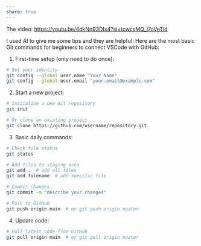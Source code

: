 ```yaml
---
share: true
---
```

The video:
https://youtu.be/4dkNn93DIx4?si=tcwcsMQ_l7oVeTld

I used AI to give me some tips and they are helpful:
Here are the most basic Git commands for beginners to connect VSCode with GitHub:

1. First-time setup (only need to do once):
```bash
# Set your identity
git config --global user.name "Your Name"
git config --global user.email "your.email@example.com"
```

2. Start a new project:
```bash
# Initialize a new Git repository
git init

# Or clone an existing project
git clone https://github.com/username/repository.git
```

3. Basic daily commands:
```bash
# Check file status
git status

# Add files to staging area
git add .  # add all files
git add filename  # add specific file

# Commit changes
git commit -m "describe your changes"

# Push to GitHub
git push origin main  # or git push origin master
```

4. Update code:
```bash
# Pull latest code from GitHub
git pull origin main  # or git pull origin master
```

